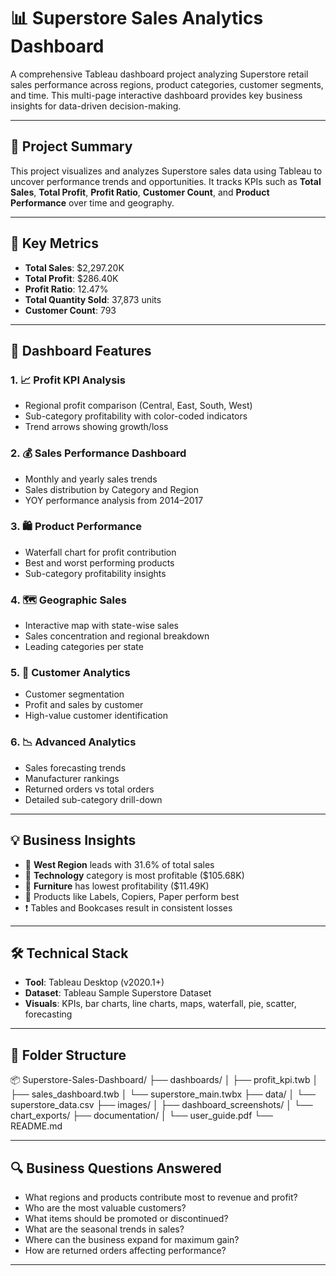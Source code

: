 # 📊 Superstore Sales Analytics Dashboard

A comprehensive Tableau dashboard project analyzing Superstore retail sales performance across regions, product categories, customer segments, and time. This multi-page interactive dashboard provides key business insights for data-driven decision-making.

---

## 🧾 Project Summary

This project visualizes and analyzes Superstore sales data using Tableau to uncover performance trends and opportunities. It tracks KPIs such as **Total Sales**, **Total Profit**, **Profit Ratio**, **Customer Count**, and **Product Performance** over time and geography.

---

## 📌 Key Metrics

- **Total Sales**: $2,297.20K  
- **Total Profit**: $286.40K  
- **Profit Ratio**: 12.47%  
- **Total Quantity Sold**: 37,873 units  
- **Customer Count**: 793

---

## 🧩 Dashboard Features

### 1. 📈 Profit KPI Analysis
- Regional profit comparison (Central, East, South, West)
- Sub-category profitability with color-coded indicators
- Trend arrows showing growth/loss

### 2. 💰 Sales Performance Dashboard
- Monthly and yearly sales trends  
- Sales distribution by Category and Region  
- YOY performance analysis from 2014–2017  

### 3. 🛍️ Product Performance
- Waterfall chart for profit contribution  
- Best and worst performing products  
- Sub-category profitability insights

### 4. 🗺️ Geographic Sales
- Interactive map with state-wise sales  
- Sales concentration and regional breakdown  
- Leading categories per state

### 5. 👥 Customer Analytics
- Customer segmentation  
- Profit and sales by customer  
- High-value customer identification  

### 6. 📉 Advanced Analytics
- Sales forecasting trends  
- Manufacturer rankings  
- Returned orders vs total orders  
- Detailed sub-category drill-down

---

## 💡 Business Insights

- 🔹 **West Region** leads with 31.6% of total sales  
- 🔹 **Technology** category is most profitable ($105.68K)  
- 🔻 **Furniture** has lowest profitability ($11.49K)  
- 🚀 Products like Labels, Copiers, Paper perform best  
- ❗ Tables and Bookcases result in consistent losses

---

## 🛠️ Technical Stack

- **Tool**: Tableau Desktop (v2020.1+)
- **Dataset**: Tableau Sample Superstore Dataset  
- **Visuals**: KPIs, bar charts, line charts, maps, waterfall, pie, scatter, forecasting

---

## 📁 Folder Structure

📦 Superstore-Sales-Dashboard/
├── dashboards/
│ ├── profit_kpi.twb
│ ├── sales_dashboard.twb
│ └── superstore_main.twbx
├── data/
│ └── superstore_data.csv
├── images/
│ ├── dashboard_screenshots/
│ └── chart_exports/
├── documentation/
│ └── user_guide.pdf
└── README.md


---

## 🔍 Business Questions Answered

- What regions and products contribute most to revenue and profit?
- Who are the most valuable customers?
- What items should be promoted or discontinued?
- What are the seasonal trends in sales?
- Where can the business expand for maximum gain?
- How are returned orders affecting performance?

---

